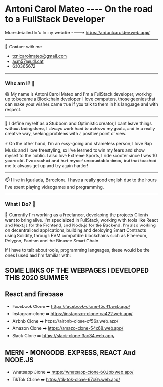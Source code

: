<link rel="stylesheet" href="https://stackpath.bootstrapcdn.com/bootstrap/4.3.1/css/bootstrap.min.css" integrity="sha384-ggOyR0iXCbMQv3Xipma34MD+dH/1fQ784/j6cY/iJTQUOhcWr7x9JvoRxT2MZw1T" crossorigin="anonymous">
<link rel="stylesheet" href="https://cdn.jsdelivr.net/gh/konpa/devicon@master/devicon.min.css">

# Antoni Carol Mateo ---- On the road to a FullStack Developer

More detailed info in my website ----> https://antonicaroldev.web.app/
<hr>

🌊 Contact with me
- tonicarolmateo@gmail.com
- acm57@udl.cat
- 620365672

<hr>

### Who am I? 🐍

😄 My name is Antoni Carol Mateo and I'm a FullStack developer, working up to became a Blockchain developer. I love computers, those geenies that can make your wishes came true if you talk to them in his language and with respect.
<hr>


🌱 I define myself as a Stubborn and Optimistic creator, I cant leave things without being done, I always work hard to achieve my goals, and in a really creative way, seeking problems with a positive point of view.

⚡ On the other hand, I'm an easy-going and shameless person, I love Rap Music and I love freestyling, so I've learned to win my fears and show myself to the public. I also love Extreme Sports, I ride scooter since I was 10 years old. I've crashed and hurt myself uncountable times, but that teached me to always get up and try again harder!

<hr>

📫 I live in Igualada, Barcelona. I have a really good english due to the hours I've spent playing videogames and programming.
<hr>

### What I Do? 🔭

👯 Currently I'm working as a Freelancer, developing the projects Clients want to bring alive. I'm specialized in FullStack, working with tools like React and Next.js for the Frontend, and Node.js for the Backend. I'm also working on decentraliced applications, building and deploying Smart Contracts using Solidity, through EVM compatible blockchains such as Ethereum, Polygon, Fantom and the Binance Smart Chain

If I have to talk about tools, programming languages, these would be the ones I used and I'm familiar with:
<div class="d-flex flex-row border">
<i class="devicon-bootstrap-plain-wordmark colored"></i>
</div>


## SOME LINKS OF THE WEBPAGES I DEVELOPED THIS 2020 SUMMER

React and firebase
---
- Facebook Clone :arrow_right: https://facebook-clone-f5c41.web.app/
- Instagram clone :arrow_right: https://instagram-clone-ca422.web.app/
- Airbnb Clone :arrow_right:  https://airbnb-clone-cf56a.web.app/
- Amazon Clone :arrow_right: https://amazo-clone-54c68.web.app/
- Slack Clone :arrow_right: https://slack-clone-3ac34.web.app/

MERN -  MONGODB, EXPRESS, REACT And NODE.JS
---
- Whatsapp Clone :arrow_right:  https://whatsapp-clone-602bb.web.app/
- TikTok CLone :arrow_right: https://tik-tok-clone-67c6a.web.app/

<!--
**antonicarol/antonicarol** is a ✨ _special_ ✨ repository because its `README.md` (this file) appears on your GitHub profile.

Here are some ideas to get you started:

- 🔭 I’m currently working on ...
- 🌱 I’m currently learning ...
- 👯 I’m looking to collaborate on ...
- 🤔 I’m looking for help with ...
- 💬 Ask me about ...
- 📫 How to reach me: ...
- 😄 Pronouns: ...
- ⚡ Fun fact: ...
-->
